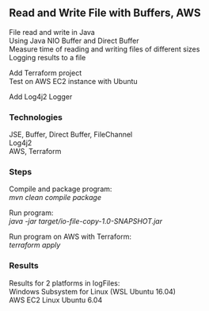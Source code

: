 ## Read and Write File with Buffers, AWS
File read and write in Java <br />
Using Java NIO Buffer and Direct Buffer <br />
Measure time of reading and writing files of different sizes <br />
Logging results to a file <br />

Add Terraform project <br />
Test on AWS EC2 instance with Ubuntu <br />

Add Log4j2 Logger <br />


### Technologies
JSE, Buffer, Direct Buffer, FileChannel <br />
Log4j2 <br />
AWS, Terraform <br />


### Steps
Compile and package program: <br />
*mvn clean compile package* <br />

Run program: <br />
*java -jar target/io-file-copy-1.0-SNAPSHOT.jar* <br />

Run program on AWS with Terraform: <br />
*terraform apply* <br />


### Results
Results for 2 platforms in logFiles: <br />
Windows Subsystem for Linux (WSL Ubuntu 16.04) <br />
AWS EC2 Linux Ubuntu 6.04 
